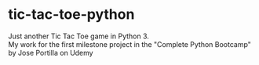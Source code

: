 # tic-tac-toe-python
Just another Tic Tac Toe game in Python 3.<br/>
My work for the first milestone project in the "Complete Python Bootcamp" by Jose Portilla on Udemy
